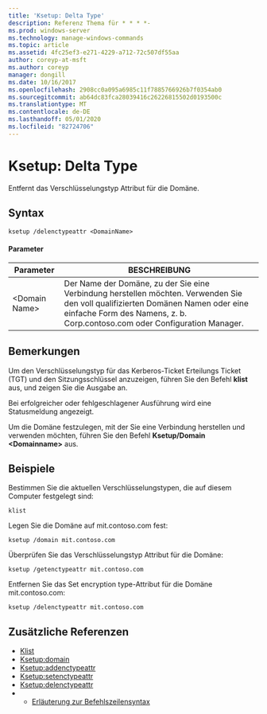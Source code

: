 ```yaml
---
title: 'Ksetup: Delta Type'
description: Referenz Thema für * * * *-
ms.prod: windows-server
ms.technology: manage-windows-commands
ms.topic: article
ms.assetid: 4fc25ef3-e271-4229-a712-72c507df55aa
author: coreyp-at-msft
ms.author: coreyp
manager: dongill
ms.date: 10/16/2017
ms.openlocfilehash: 2908cc0a095a6985c11f7885766926b7f0354ab0
ms.sourcegitcommit: ab64dc83fca28039416c26226815502d0193500c
ms.translationtype: MT
ms.contentlocale: de-DE
ms.lasthandoff: 05/01/2020
ms.locfileid: "82724706"
---
```

# <a name="ksetupdelenctypeattr"></a>Ksetup: Delta Type



Entfernt das Verschlüsselungstyp Attribut für die Domäne.

## <a name="syntax"></a>Syntax

```
ksetup /delenctypeattr <DomainName> 
```

#### <a name="parameters"></a>Parameter

|Parameter|BESCHREIBUNG|
|---------|-----------|
|\<Domain Name>|Der Name der Domäne, zu der Sie eine Verbindung herstellen möchten. Verwenden Sie den voll qualifizierten Domänen Namen oder eine einfache Form des Namens, z. b. Corp.contoso.com oder Configuration Manager.|

## <a name="remarks"></a>Bemerkungen

Um den Verschlüsselungstyp für das Kerberos-Ticket Erteilungs Ticket (TGT) und den Sitzungsschlüssel anzuzeigen, führen Sie den Befehl **klist** aus, und zeigen Sie die Ausgabe an.

Bei erfolgreicher oder fehlgeschlagener Ausführung wird eine Statusmeldung angezeigt.

Um die Domäne festzulegen, mit der Sie eine Verbindung herstellen und verwenden möchten, führen Sie den Befehl **Ksetup/Domain \<Domainname>** aus.

## <a name="examples"></a>Beispiele

Bestimmen Sie die aktuellen Verschlüsselungstypen, die auf diesem Computer festgelegt sind:
```
klist
```
Legen Sie die Domäne auf mit.contoso.com fest:
```
ksetup /domain mit.contoso.com
```
Überprüfen Sie das Verschlüsselungstyp Attribut für die Domäne:
```
ksetup /getenctypeattr mit.contoso.com
```
Entfernen Sie das Set encryption type-Attribut für die Domäne mit.contoso.com:
```
ksetup /delenctypeattr mit.contoso.com
```

## <a name="additional-references"></a>Zusätzliche Referenzen

-   [Klist](klist.md)
-   [Ksetup:domain](ksetup-domain.md)
-   [Ksetup:addenctypeattr](ksetup-addenctypeattr.md)
-   [Ksetup:setenctypeattr](ksetup-setenctypeattr.md)
-   [Ksetup:delenctypeattr](ksetup-delenctypeattr.md)
-   - [Erläuterung zur Befehlszeilensyntax](command-line-syntax-key.md)